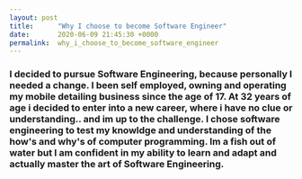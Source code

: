 ```yaml
---
layout: post
title:      "Why I choose to become Software Engineer"
date:       2020-06-09 21:45:30 +0000
permalink:  why_i_choose_to_become_software_engineer
---
```



### I decided to pursue Software Engineering, because personally I needed a change. I been self employed, owning and operating my mobile detailing business since the age of 17. At 32 years of age i decided to enter into  a new career, where i have no clue or understanding.. and im up to the challenge. I chose software engineering to test my knowldge and understanding of the how's and why's of computer programming. Im a fish out of water but I am confident in my ability to learn and adapt and actually master the art of Software Engineering.  
